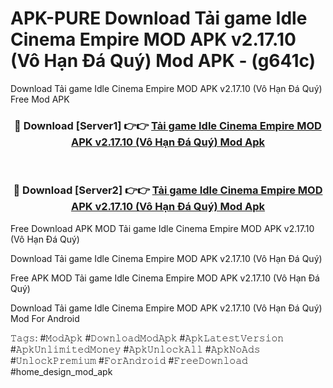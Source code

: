 # APK-PURE Download Tải game Idle Cinema Empire MOD APK v2.17.10 (Vô Hạn Đá Quý) Mod APK - (g641c)
Download Tải game Idle Cinema Empire MOD APK v2.17.10 (Vô Hạn Đá Quý) Free Mod APK

<div align="center">
<h3>🔴 Download [Server1] 👉👉 <a href="https://apk-comot.site?title=Tải_game_Idle_Cinema_Empire_MOD_APK_v2.17.10_(Vô_Hạn_Đá_Quý)">Tải game Idle Cinema Empire MOD APK v2.17.10 (Vô Hạn Đá Quý) Mod Apk</a></h3><br>

<h3>🔴 Download [Server2] 👉👉 <a href="https://apk-comot.site?title=Tải_game_Idle_Cinema_Empire_MOD_APK_v2.17.10_(Vô_Hạn_Đá_Quý)">Tải game Idle Cinema Empire MOD APK v2.17.10 (Vô Hạn Đá Quý) Mod Apk</a></h3>
</div>


Free Download APK MOD Tải game Idle Cinema Empire MOD APK v2.17.10 (Vô Hạn Đá Quý)

Download Tải game Idle Cinema Empire MOD APK v2.17.10 (Vô Hạn Đá Quý) 

Free APK MOD Tải game Idle Cinema Empire MOD APK v2.17.10 (Vô Hạn Đá Quý) 

Download Tải game Idle Cinema Empire MOD APK v2.17.10 (Vô Hạn Đá Quý) Mod For Android

𝚃𝚊𝚐𝚜: #𝙼𝚘𝚍𝙰𝚙𝚔 #𝙳𝚘𝚠𝚗𝚕𝚘𝚊𝚍𝙼𝚘𝚍𝙰𝚙𝚔 #𝙰𝚙𝚔𝙻𝚊𝚝𝚎𝚜𝚝𝚅𝚎𝚛𝚜𝚒𝚘𝚗 #𝙰𝚙𝚔𝚄𝚗𝚕𝚒𝚖𝚒𝚝𝚎𝚍𝙼𝚘𝚗𝚎𝚢 #𝙰𝚙𝚔𝚄𝚗𝚕𝚘𝚌𝚔𝙰𝚕𝚕 #𝙰𝚙𝚔𝙽𝚘𝙰𝚍𝚜 #𝚄𝚗𝚕𝚘𝚌𝚔𝙿𝚛𝚎𝚖𝚒𝚞𝚖 #𝙵𝚘𝚛𝙰𝚗𝚍𝚛𝚘𝚒𝚍 #𝙵𝚛𝚎𝚎𝙳𝚘𝚠𝚗𝚕𝚘𝚊𝚍 #home_design_mod_apk